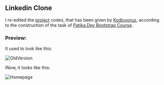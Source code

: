 ## Linkedin Clone

I re-edited the [project](https://drive.google.com/drive/folders/1lfKEULLlx_4jUti8sL2WaZQVz6P5F5hc) codes, that has been given by [Kodluyoruz](https://www.kodluyoruz.org/), according to the construction of the task of [Patika.Dev Bootstrap Course](https://app.patika.dev/courses/bootstrap/odev3).

### Preview:

It used to look like this:

![OldVersion](./preview/garibanlinkedin.gif)

INow, it looks like this:

![Homepage](./preview/linkedin.gif)
